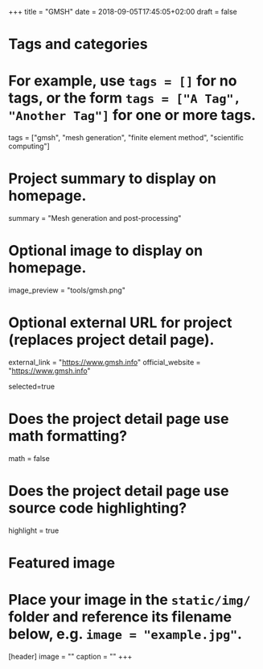 +++
title = "GMSH"
date = 2018-09-05T17:45:05+02:00
draft = false

# Tags and categories
# For example, use `tags = []` for no tags, or the form `tags = ["A Tag", "Another Tag"]` for one or more tags.
tags = ["gmsh", "mesh generation", "finite element method", "scientific computing"]

# Project summary to display on homepage.
summary = "Mesh generation and post-processing"

# Optional image to display on homepage.
image_preview = "tools/gmsh.png"

# Optional external URL for project (replaces project detail page).
external_link = "https://www.gmsh.info"
official_website = "https://www.gmsh.info"

selected=true

# Does the project detail page use math formatting?
math = false

# Does the project detail page use source code highlighting?
highlight = true


# Featured image
# Place your image in the `static/img/` folder and reference its filename below, e.g. `image = "example.jpg"`.
[header]
image = ""
caption = ""
+++
